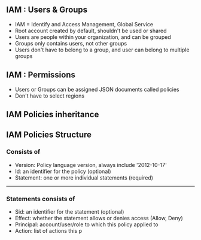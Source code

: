 
## IAM : Users & Groups

- IAM = Identify and Access Management, Global Service 
- Root account created by default, shouldn't be used or shared 
- Users are people within your organization, and can be grouped 
- Groups only contains users, not other groups 
- Users don't have to belong to a group, and user can belong to multiple groups 


## IAM : Permissions

- Users or Groups can be assigned JSON documents called policies 
- Don't have to select regions 


## IAM Policies inheritance 


## IAM Policies Structure 

### Consists of 

- Version: Policy language version, always include '2012-10-17'
- Id: an identifier for the policy (optional)
- Statement: one or more individual statements (required)

----

### Statements consists of 

- Sid: an identifier for the statement (optional)
- Effect: whether the statement allows or denies access (Allow, Deny)
- Principal: account/user/role to which this policy applied to 
- Action: list of actions this p
